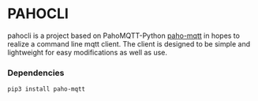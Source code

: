 # PAHOCLI
pahocli is a project based on PahoMQTT-Python [paho-mqtt](https://pypi.org/project/paho-mqtt/) in hopes to realize a command line mqtt client.
The client is designed to be simple and lightweight for easy modifications as well as use.

### Dependencies

	pip3 install paho-mqtt
